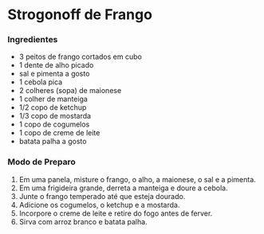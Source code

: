# Strogonoff de Frango
### Ingredientes
 - 3 peitos de frango cortados em cubo 
 - 1 dente de alho picado
 - sal e pimenta a gosto
 - 1 cebola pica
 - 2 colheres (sopa) de maionese
 - 1 colher de manteiga
 - 1/2 copo de ketchup
 - 1/3 copo de mostarda
 - 1 copo de cogumelos
 - 1 copo de creme de leite
 - batata palha a gosto
 
### Modo de Preparo
 1. Em uma panela, misture o frango, o alho, a maionese, o sal e a pimenta.
 2. Em uma frigideira grande, derreta a manteiga e doure a cebola.
 3. Junte o frango temperado até que esteja dourado.
 4. Adicione os cogumelos, o ketchup e a mostarda.
 5. Incorpore o creme de leite e retire do fogo antes de ferver.
 6. Sirva com arroz branco e batata palha.